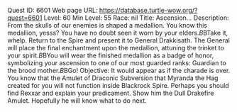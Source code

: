 Quest ID: 6601
Web page URL: https://database.turtle-wow.org/?quest=6601
Level: 60
Min Level: 55
Race: nil
Title: Ascension...
Description: From the skulls of our enemies is shaped a medallion. You know this medallion, yesss? You have no doubt seen it worn by your elders.$B$BTake it, whelp. Return to the Spire and present it to General Drakkisath. The General will place the final enchantment upon the medallion, attuning the trinket to your spirit.$B$BYou will wear the finished medallion as a badge of honor, symbolizing your ascension to one of our most guarded ranks: Guardian to the brood mother.$B$BGo!
Objective: It would appear as if the charade is over. You know that the Amulet of Draconic Subversion that Myranda the Hag created for you will not function inside Blackrock Spire. Perhaps you should find Rexxar and explain your predicament. Show him the Dull Drakefire Amulet. Hopefully he will know what to do next.
